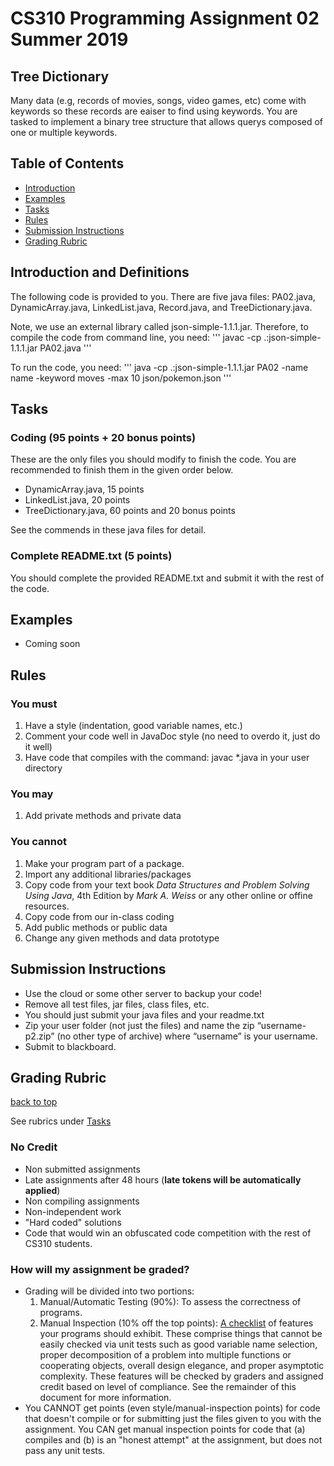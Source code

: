 # CS310 Programming Assignment 02 Summer 2019
## Tree Dictionary 

Many data (e.g, records of movies, songs, video games, etc) come with keywords so these records are eaiser to find using keywords. 
You are tasked to implement a binary tree structure that allows querys composed of one or multiple keywords.

## Table of Contents
* [Introduction](#introduction-and-definitions)
* [Examples](#examples)
* [Tasks](#tasks)
* [Rules](#rules)
* [Submission Instructions](#submission-instructions)
* [Grading Rubric](#grading-rubric)

## Introduction and Definitions

The following code is provided to you. There are five java files: PA02.java, DynamicArray.java, LinkedList.java, Record.java, and TreeDictionary.java. 

Note, we use an external library called json-simple-1.1.1.jar. Therefore, to compile the code from command line, you need:
'''
javac -cp .:json-simple-1.1.1.jar PA02.java
'''

To run the code, you need:
'''
java -cp .:json-simple-1.1.1.jar  PA02 -name name -keyword moves -max 10 json/pokemon.json
'''

## Tasks

### Coding (95 points + 20 bonus points)

These are the only files you should modify to finish the code. You are recommended to finish them in the given order below.
- DynamicArray.java, 15 points 
- LinkedList.java, 20 points 
- TreeDictionary.java, 60 points and 20 bonus points

See the commends in these java files for detail. 

### Complete README.txt (5 points)
You should complete the provided README.txt and submit it with the rest of the code.

## Examples

- Coming soon

## Rules

### You must

1. Have a style (indentation, good variable names, etc.)
2. Comment your code well in JavaDoc style (no need to overdo it, just do it well)
3. Have code that compiles with the command: javac *.java in your user directory

### You may 

1. Add private methods and private data

### You cannot 
1. Make your program part of a package.
2. Import any additional libraries/packages
3. Copy code from your text book _Data Structures and Problem Solving Using Java_, 4th Edition by _Mark A. Weiss_ or any other online or offine resources. 
4. Copy code from our in-class coding
4. Add public methods or public data
5. Change any given methods and data prototype

## Submission Instructions
- Use the cloud or some other server to backup your code!
- Remove all test files, jar files, class files, etc.
- You should just submit your java files and your readme.txt
- Zip your user folder (not just the files) and name the zip “username-p2.zip” (no other type of archive) where “username” is your username.
- Submit to blackboard.

## Grading Rubric
[back to top](#table-of-contents)

See rubrics under [Tasks](#tasks)

### No Credit
- Non submitted assignments
- Late assignments after 48 hours (**late tokens will be automatically applied**)
- Non compiling assignments
- Non-independent work
- "Hard coded" solutions
- Code that would win an obfuscated code competition with the rest of CS310 students.

### How will my assignment be graded?
- Grading will be divided into two portions:
  1. Manual/Automatic Testing (90%): To assess the correctness of programs.
  2. Manual Inspection (10% off the top points): [A checklist](#manual-code-inspection-rubric-10-off-the-top-points) of features your programs should exhibit. These comprise things that cannot be easily checked via unit tests such as good variable name selection, proper decomposition of a problem into multiple functions or cooperating objects, overall design elegance, and proper asymptotic complexity. These features will be checked by graders and assigned credit based on level of compliance. See the remainder of this document for more information.
- You CANNOT get points (even style/manual-inspection points) for code that doesn't compile or for submitting just the files given to you with the assignment. You CAN get manual inspection points for code that (a) compiles and (b) is an "honest attempt" at the assignment, but does not pass any unit tests.
